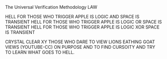 The Universal Verification Methodology LAW

HELL FOR THOSE WHO TRIGGER APPLE IS LOGIC AND SPACE IS TRANSIENT
HELL FOR THOSE WHO TRIGGER APPLE IS LOGIC OR SPACE IS TRANSIENT
HELL FOR THOSE WHO TRIGGER APPLE IS LOGIC XOR SPACE IS TRANSIENT

CRYSTAL CLEAR XY
THOSE WHO DARE TO VIEW LIONS EATHING GOAT VIEWS (YOUTUBE-CC) ON PURPOSE AND TO FIND CURSOITY AND TRY TO LEARN WHAT GOES TO HELL.
